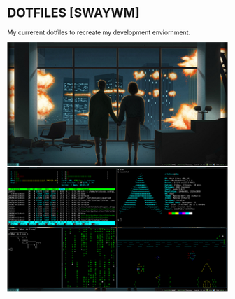 DOTFILES [SWAYWM]
=================
My currerent dotfiles to recreate my development enviornment.

![Clean image of my desktop](images/clean.png)
![Busy image of my desktop](images/busy.png)
